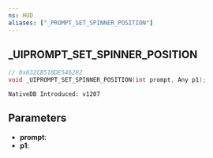 ```yaml
---
ns: HUD
aliases: ["_PROMPT_SET_SPINNER_POSITION"]
---
```

## _UIPROMPT_SET_SPINNER_POSITION

```c
// 0x832CB510DE546282
void _UIPROMPT_SET_SPINNER_POSITION(int prompt, Any p1);
```

```
NativeDB Introduced: v1207
```

## Parameters
* **prompt**:
* **p1**:
